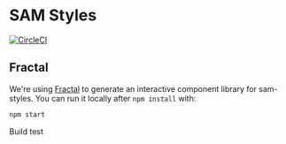 # SAM Styles

[![CircleCI](https://circleci.com/gh/GSA/sam-styles.svg?style=shield)](https://circleci.com/gh/GSA/sam-styles)

## Fractal

We're using [Fractal](http://fractal.build) to generate an interactive component library for sam-styles. You can run it locally after `npm install` with:

```sh
npm start
```

Build test
